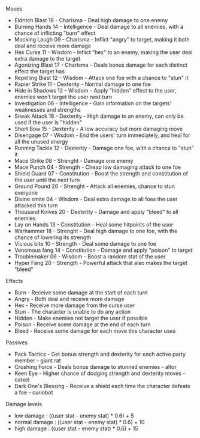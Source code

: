 Moves
* Eldritch Blast       16  - Charisma          - Deal high damage to one enemy
* Burning Hands    14  - Intelligence      - Deal damage to all enemies, with a chance of inflicting "burn" effect
* Mocking Laugh   09  - Charisma          - Inflict "angry" to target, making it both deal and receive more damage
* Hex Curse            11 - Wisdom           - Inflict "hex" to an enemy, making the user deal extra damage to the target
* Agonizing Blast   17  - Charisma          - Deals bonus damage for each distinct effect the target has
* Repelling  Blast    12 - Wisdom           - Attack one foe with a chance to "stun" it
* Rapier Strike        11  - Dexterity          - Normal damage to one foe
* Hide in Shadows  12 - Wisdom           - Apply "hidden" effect to the user, enemies won't target the user next turn
* Investigation        06 - Intelligence       - Gain information on the targets' weaknesses and strengths
* Sneak Attack        18 - Dexterity          - High damage to an enemy, can only be used if the user is "hidden"
* Short Bow            15  - Dexterity          - A low accuracy but more damaging move
* Disengage            07 - Wisdom           - End the users' turn immediately, and heal for all the unused energy
* Running Tackle    12 - Dexterity          - Damage one foe, with a chance to "stun" it
* Mace Strike          08 - Strenght           - Damage one enemy
* Mace Punch         04 - Strength            -  Cheap low damaging attack to one foe
* Shield Guard        07 - Constitution     - Boost the strength and constitution of the user until the next turn
* Ground Pound      20   - Strenght          - Attack all enemies, chance to stun everyone
* Divine smite          04   - Wisdom           - Deal extra damage to all foes the user attacked this turn
* Thousand Knives  20  -  Dexterity         - Damage and apply "bleed" to all enemies
* Lay on Hands       13 - Constitution     - Heal some hitpoints of the user
* Warhammer         18 - Strenght           - Deal high damage to one foe, with the chance of lowering its strength
* Vicious bite          10 - Strength           - Deal some damage to one foe
* Venomous fang    14 - Constitution    - Damage and apply "poison" to target
* Troublemaker        06 - Wisdom           - Boost a random stat of the user
* Hyper Fang           20 - Strength           - Powerful attack that also makes the target "bleed"


Effects
* Burn          - Receive some damage at the start of each turn
* Angry        - Both deal and receive more damage
* Hex           - Receive more damage from the curse user 
* Stun          - The character is unable to do any action
* Hidden     - Make enemies not target the user if possible
* Poison      - Receive some damage at the end of each turn
* Bleed        - Receive some damage for each move this character uses

Passives
* Pack Tactics                  - Get bonus strength and dexterity for each active party member       - giant rat
* Crushing Force             - Deals bonus damage to stunned enemies                                          - altor
* Keen Eye                      - Higher chance of dodging strength and dexterity moves                  - catxel
* Dark One's Blessing    - Receive a shield each time the character defeats a foe                       - curiobot

Damage levels
* low damage         :  ((user stat - enemy stat) * 0.6) + 5
* normal damage   :  ((user stat - enemy stat) * 0.6) + 10 
* high damage       :  ((user stat - enemy stat) * 0.6) + 15

